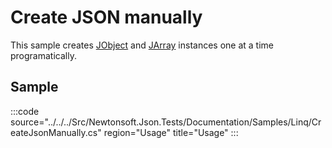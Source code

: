 ﻿# Create JSON manually

This sample creates [JObject](/api/newtonsoft/json/linq/jobject/) and [JArray](/api/newtonsoft/json/linq/jarray/) instances one at a time programatically.

## Sample

:::code source="../../../Src/Newtonsoft.Json.Tests/Documentation/Samples/Linq/CreateJsonManually.cs" region="Usage" title="Usage" :::

